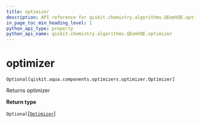 ```yaml
---
title: optimizer
description: API reference for qiskit.chemistry.algorithms.QEomVQE.optimizer
in_page_toc_min_heading_level: 1
python_api_type: property
python_api_name: qiskit.chemistry.algorithms.QEomVQE.optimizer
---
```


# optimizer

<span id="qiskit.chemistry.algorithms.QEomVQE.optimizer" />

`Optional[qiskit.aqua.components.optimizers.optimizer.Optimizer]`

Returns optimizer

**Return type**

`Optional`\[[`Optimizer`](qiskit.aqua.components.optimizers.Optimizer "qiskit.aqua.components.optimizers.optimizer.Optimizer")]

